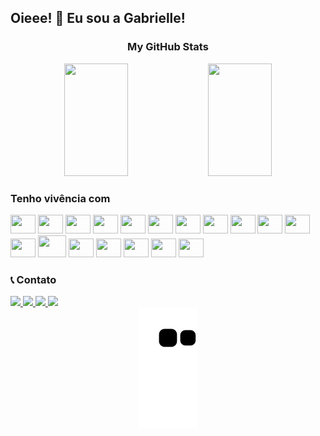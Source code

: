 ## Oieee! 👋 Eu sou a Gabrielle!
  <div align='center'>
    <h3>My GitHub Stats</h3>
    <img width='45%' height='180em' src='https://github-readme-stats.vercel.app/api?username=GabrielleMedeirosOliveira&show_icons=true&theme=dracula&include_all_commits=true&count_private=true&hide_border=true'/>
    <img width='45%' height='180em' src='https://github-readme-stats.vercel.app/api/top-langs/?username=GabrielleMedeirosOliveira&layout=compact&langs_count=16&theme=dracula&hide_border=true'/>
  </div>

<div>
  <h3>Tenho vivência com</h3>
  <img height='30' width='40' src="https://cdn.jsdelivr.net/gh/devicons/devicon/icons/html5/html5-original.svg" />
  <img height='30' width='40' src="https://cdn.jsdelivr.net/gh/devicons/devicon/icons/css3/css3-original.svg" />
  <img height='30' width='40' src="https://cdn.jsdelivr.net/gh/devicons/devicon/icons/javascript/javascript-original.svg" />
  <img height='30' width='40' src="https://cdn.jsdelivr.net/gh/devicons/devicon/icons/react/react-original.svg" />
  <img height='30' width='40' src="https://cdn.jsdelivr.net/gh/devicons/devicon/icons/redux/redux-original.svg" />
  <img height='30' width='40' src="https://cdn.jsdelivr.net/gh/devicons/devicon/icons/git/git-original.svg" />
  <img height='30' width='40' src="https://cdn.jsdelivr.net/gh/devicons/devicon/icons/vscode/vscode-original.svg" />
  <img height='30' width='40' src="https://cdn.jsdelivr.net/gh/devicons/devicon/icons/slack/slack-original.svg" />
  <img height='30' width='40' src="https://cdn.jsdelivr.net/gh/devicons/devicon/icons/materialui/materialui-original.svg" />
  <img height='30' width='40' src="https://cdn.jsdelivr.net/gh/devicons/devicon/icons/trello/trello-plain.svg" />
  <img height='30' width='40' src="https://cdn.jsdelivr.net/gh/devicons/devicon/icons/figma/figma-original.svg" />
  <img height='30' width='40' src="https://cdn.jsdelivr.net/gh/devicons/devicon/icons/postgresql/postgresql-original.svg" />
  <img height='35' width='45' src="https://cdn.jsdelivr.net/gh/devicons/devicon/icons/docker/docker-plain.svg" />
  <img height='30' width='40' src="https://cdn.jsdelivr.net/gh/devicons/devicon/icons/typescript/typescript-original.svg" />
  <img height='30' width='40' src="https://cdn.jsdelivr.net/gh/devicons/devicon/icons/nodejs/nodejs-original.svg" />
  <img height='30' width='40' src="https://cdn.jsdelivr.net/gh/devicons/devicon/icons/jest/jest-plain.svg" />
  <img height='30' width='40' src="https://cdn.jsdelivr.net/gh/devicons/devicon/icons/python/python-original.svg" />
  <img height='30' width='40' src="https://cdn.jsdelivr.net/gh/devicons/devicon/icons/mongodb/mongodb-original.svg" />
</div>


<div>
  <h3> 📞 Contato</h3>
  <a href='https://www.linkedin.com/in/gabriellemedeirosoliveira/' target='_blank'><img src='https://img.shields.io/badge/LinkedIn-0077B5?style=for-the-badge&logo=linkedin&logoColor=white'>
  <a href='mailto:gabriellemedeiros51@gmail.com' target='_blank'><img src='https://img.shields.io/badge/Gmail-D14836?style=for-the-badge&logo=gmail&logoColor=white'>
    <a href='https://contate.me/gabriellemedeirosoliveira' target='_blank'><img src='https://img.shields.io/badge/Whatsapp-52ce00?style=for-the-badge&logo=whatsapp&logoColor=white'>
  <a href='https://doc-0s-70-prod-01-apps-viewer.googleusercontent.com/viewer2/prod-01/pdf/c5pst20v5pqs8m5j8ckffu33fkmnnnvi/h9n9sr6qh19h1psdku0rlejj0k7ea1us/1672101825000/3/106144861588211051433/APznzabzce6xBDob2pHvFsEzj6936TlBZ2-HsCJvStTptEDdsBMTXGbOtCNeIipA84neKwusmrTJWt48SKWGOIOW0fMn75l1ALt1otO0yafI0Zc3PkZJ4fW9wGf5zXUVh6VEvoCM8FhlxQKxv23F4MlXkEDCuwg4yM4epM3mi3dFJ-tqNZa3nGsFkxhKfBMh9lGaIIUH-uPaRuz9xrEhLSglEx5SVVvyuR-ebggbA8pfevTjaspnZ-ukxdsT4w68QVfZUPNSUDP4jQbjYLeiS1crGv0_jkZu0-dQ3Td9d1LOu4xZjBZQaddTSbiy4fdN5yt_vADrlz64f32FfamBJY1XtmH6zY8e4G0W6QH5lP-ppkvb_kK88jzOLATq3Sjn8fe21qvjmt4MYRNOe2KwNnXbPyQadcEdXw==?authuser=0&nonce=lg7sbdqo13tsm&user=106144861588211051433&hash=1l25q02pu0kob5e2h5sc9and4cico6v0' target='_blank'><img src='https://img.shields.io/badge/curriculo-ff0077?style=for-the-badge&logo=About.me&logoColor=white'>
</div>
<div align='center'>
<img src='https://github.com/KamilaMattos/KamilaMattos/blob/output/github-contribution-grid-snake.svg'/>
</div>




